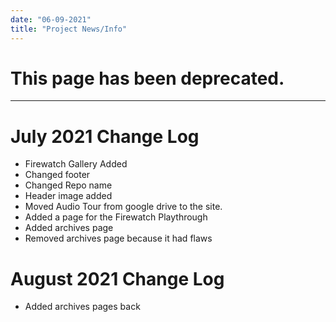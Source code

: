 ```yaml
---
date: "06-09-2021"
title: "Project News/Info"
---
```


# This page has been deprecated.
 
---

# July 2021 Change Log

- Firewatch Gallery Added
- Changed footer
- Changed Repo name
- Header image added
- Moved Audio Tour from google drive to the site.
- Added a page for the Firewatch Playthrough
- Added archives page
- Removed archives page because it had flaws

# August 2021 Change Log
- Added archives pages back
